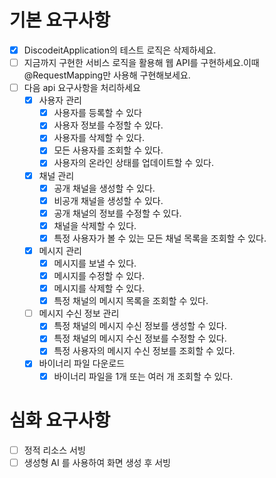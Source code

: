 # 기본 요구사항

- [x] DiscodeitApplication의 테스트 로직은 삭제하세요.
- [ ] 지금까지 구현한 서비스 로직을 활용해 웹 API를 구현하세요.이때 @RequestMapping만 사용해 구현해보세요.
- [ ] 다음 api 요구사항을 처리하세요
    - [x] 사용자 관리
        - [x] 사용자를 등록할 수 있다
        - [x] 사용자 정보를 수정할 수 있다.
        - [x] 사용자를 삭제할 수 있다.
        - [x] 모든 사용자를 조회할 수 있다.
        - [x] 사용자의 온라인 상태를 업데이트할 수 있다.
    - [x] 채널 관리
        - [x] 공개 채널을 생성할 수 있다.
        - [x] 비공개 채널을 생성할 수 있다.
        - [x] 공개 채널의 정보를 수정할 수 있다.
        - [x] 채널을 삭제할 수 있다.
        - [x] 특정 사용자가 볼 수 있는 모든 채널 목록을 조회할 수 있다.
    - [x] 메시지 관리
        - [x] 메시지를 보낼 수 있다.
        - [x] 메시지를 수정할 수 있다.
        - [x] 메시지를 삭제할 수 있다.
        - [x] 특정 채널의 메시지 목록을 조회할 수 있다.
    - [ ] 메시지 수신 정보 관리
        - [x] 특정 채널의 메시지 수신 정보를 생성할 수 있다.
        - [x] 특정 채널의 메시지 수신 정보를 수정할 수 있다.
        - [x] 특정 사용자의 메시지 수신 정보를 조회할 수 있다.
    - [x] 바이너리 파일 다운로드
        - [x] 바이너리 파일을 1개 또는 여러 개 조회할 수 있다.

# 심화 요구사항

- [ ] 정적 리소스 서빙
- [ ] 생성형 AI 를 사용하여 화면 생성 후 서빙
